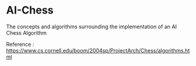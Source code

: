 # AI-Chess
The concepts and algorithms surrounding the implementation of an AI Chess Algorithm

Reference : https://www.cs.cornell.edu/boom/2004sp/ProjectArch/Chess/algorithms.html

